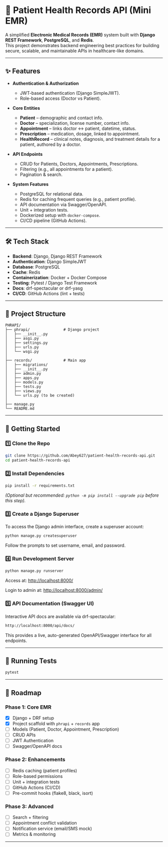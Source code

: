 # 🏥 Patient Health Records API (Mini EMR)

A simplified **Electronic Medical Records (EMR)** system built with **Django REST Framework**, **PostgreSQL**, and **Redis**.  
This project demonstrates backend engineering best practices for building secure, scalable, and maintainable APIs in healthcare-like domains.

---

## ✨ Features

- **Authentication & Authorization**
  - JWT-based authentication (Django SimpleJWT).
  - Role-based access (Doctor vs Patient).

- **Core Entities**
  - **Patient** – demographic and contact info.
  - **Doctor** – specialization, license number, contact info.
  - **Appointment** – links doctor ↔ patient, datetime, status.
  - **Prescription** – medication, dosage, linked to appointment.
  - **HealthRecord** – clinical notes, diagnosis, and treatment details for a patient, authored by a doctor.

- **API Endpoints**
  - CRUD for Patients, Doctors, Appointments, Prescriptions.
  - Filtering (e.g., all appointments for a patient).
  - Pagination & search.

- **System Features**
  - PostgreSQL for relational data.
  - Redis for caching frequent queries (e.g., patient profile).
  - API documentation via Swagger/OpenAPI.
  - Unit + integration tests.
  - Dockerized setup with `docker-compose`.
  - CI/CD pipeline (GitHub Actions).

---

## 🛠 Tech Stack

- **Backend**: Django, Django REST Framework  
- **Authentication**: Django SimpleJWT  
- **Database**: PostgreSQL  
- **Cache**: Redis  
- **Containerization**: Docker + Docker Compose  
- **Testing**: Pytest / Django Test Framework  
- **Docs**: drf-spectacular or drf-yasg  
- **CI/CD**: GitHub Actions (lint + tests)

---

## 📂 Project Structure

```
PHRAPI/
├── phrapi/               # Django project
│   ├── __init__.py
│   ├── asgi.py
│   ├── settings.py
│   ├── urls.py
│   └── wsgi.py
│
├── records/              # Main app
│   ├── migrations/
│   ├── __init__.py
│   ├── admin.py
│   ├── apps.py
│   ├── models.py
│   ├── tests.py
│   ├── views.py
│   └── urls.py (to be created)
│
├── manage.py
└── README.md
```

---

## 🚀 Getting Started


### 1️⃣ Clone the Repo
```bash
git clone https://github.com/Abey627/patient-health-records-api.git
cd patient-health-records-api
```

### 2️⃣ Install Dependencies
```bash
pip install -r requirements.txt
```
*(Optional but recommended: `python -m pip install --upgrade pip` before this step).*

### 3️⃣ Create a Django Superuser
To access the Django admin interface, create a superuser account:
```bash
python manage.py createsuperuser
```
Follow the prompts to set username, email, and password.

### 4️⃣ Run Development Server
```bash
python manage.py runserver
```

Access at: [http://localhost:8000/](http://localhost:8000/)

Login to admin at: [http://localhost:8000/admin/](http://localhost:8000/admin/)

### 5️⃣ API Documentation (Swagger UI)
Interactive API docs are available via drf-spectacular:
```bash
http://localhost:8000/api/docs/
```
This provides a live, auto-generated OpenAPI/Swagger interface for all endpoints.

---

## 🧪 Running Tests

```bash
pytest
```

---

## 📌 Roadmap

### Phase 1: Core EMR
- [x] Django + DRF setup
- [x] Project scaffold with `phrapi` + `records` app
- [ ] Models (Patient, Doctor, Appointment, Prescription)
- [ ] CRUD APIs
- [ ] JWT Authentication
- [ ] Swagger/OpenAPI docs

### Phase 2: Enhancements
- [ ] Redis caching (patient profiles)
- [ ] Role-based permissions
- [ ] Unit + integration tests
- [ ] GitHub Actions (CI/CD)
- [ ] Pre-commit hooks (flake8, black, isort)

### Phase 3: Advanced
- [ ] Search + filtering
- [ ] Appointment conflict validation
- [ ] Notification service (email/SMS mock)
- [ ] Metrics & monitoring

---
